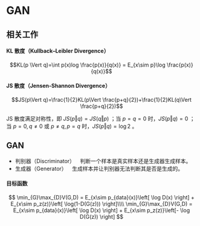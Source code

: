 # GAN

## 相关工作

#### KL 散度（Kullback–Leibler Divergence）
$$KL(p \Vert q)=\int p(x)log \frac{p(x)}{q(x)} = E_{x\sim p}\log \frac{p(x)}{q(x)}$$

#### JS 散度（Jensen-Shannon Divergence）
$$JS(p\Vert q)=\frac{1}{2}KL(p\Vert \frac{p+q}{2})+\frac{1}{2}KL(q\Vert \frac{p+q}{2})$$

JS 散度满足对称性，即 $JS(p\Vert q)=JS(q\Vert p)$ ；当 $p = q = 0$ 时，$JS(p\Vert q)=0$ ；当 $p = 0, q \ne 0$ 或 $p \ne q, p = q$ 时，$JS(p\Vert q) = \log 2$ 。

## GAN

* 判别器（Discriminator）&emsp;判断一个样本是真实样本还是生成器生成样本。
* 生成器（Generator）&emsp;生成样本并让判别器无法判断其是否是生成的。

#### 目标函数

$$
\min_{G}\max_{D}V(G,D) = E_{x\sim p_{data}(x)}\left[ \log D(x) \right] + E_{x\sim p_z(z)}\left[ \log(1-D(G(z))) \right]\\\\
\min_{G}\max_{D}V(G,D) = E_{x\sim p_{data}(x)}\left[ \log D(x) \right] + E_{x\sim p_z(z)}\left[- \log D(G(z)) \right]
$$
